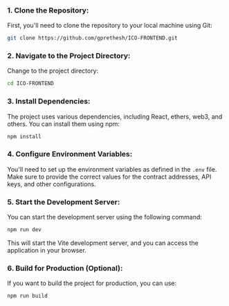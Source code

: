 ### 1. Clone the Repository:
First, you'll need to clone the repository to your local machine using Git:

```bash
git clone https://github.com/gprethesh/ICO-FRONTEND.git
```

### 2. Navigate to the Project Directory:
Change to the project directory:

```bash
cd ICO-FRONTEND
```

### 3. Install Dependencies:
The project uses various dependencies, including React, ethers, web3, and others. You can install them using npm:

```bash
npm install
```

### 4. Configure Environment Variables:
You'll need to set up the environment variables as defined in the `.env` file. Make sure to provide the correct values for the contract addresses, API keys, and other configurations.

### 5. Start the Development Server:
You can start the development server using the following command:

```bash
npm run dev
```

This will start the Vite development server, and you can access the application in your browser.

### 6. Build for Production (Optional):
If you want to build the project for production, you can use:

```bash
npm run build
```
